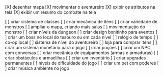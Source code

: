 [X] desenhar mapa
[X] movimentar o aventureiro
[X] exibir os atributos na tela
[X] exibir um resumo do combate na tela

[ ] criar sistema de classes
[ ] criar mecânica de itens
[ ] criar variedade de monstros
[ ] ampliar o mapa, criando mais salas
[ ] movimentação do monstro
[ ] criar níveis da dungeon
[ ] criar design bonitinho para eventos
[ ] criar um boss no local do tesouro ou em cada nível
[ ] relógio de tempo
[ ] co-op local
[ ] sistema de nível do aventureiro
[ ] loja para comprar itens
[ ] criar um sistema monetário para o jogo
[ ] criar poções
[ ] criar um NPC, com conversas
[ ] criar mecânica de equipamentos (armas e armaduras)
[ ] criar obstáculos e armadilhas
[ ] criar um inventário
[ ] criar upgrades permanentes
[ ] níveis de dificuldade do jogo
[ ] criar um pet com poderes
[ ] criar música ambiente no jogo
